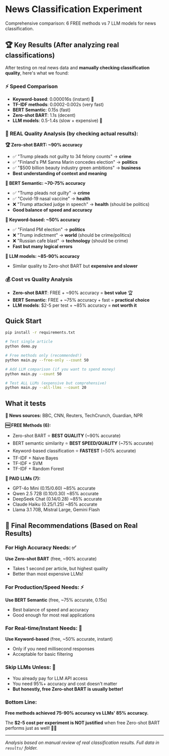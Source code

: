 # News Classification Experiment

Comprehensive comparison: 6 FREE methods vs 7 LLM models for news classification.

## 🏆 Key Results (After analyzing real classifications)

After testing on real news data and **manually checking classification quality**, here's what we found:

### ⚡ Speed Comparison
- **Keyword-based**: 0.000016s (instant) 🚀
- **TF-IDF methods**: 0.0002-0.002s (very fast)
- **BERT Semantic**: 0.15s (fast)
- **Zero-shot BART**: 1.1s (decent)
- **LLM models**: 0.5-1.4s (slow + expensive) 💸

### 🎯 **REAL Quality Analysis (by checking actual results):**

**🏆 Zero-shot BART: ~90% accuracy**
- ✅ "Trump pleads not guilty to 34 felony counts" → **crime** 
- ✅ "Finland's PM Sanna Marin concedes election" → **politics**
- ✅ "$500 billion beauty industry green ambitions" → **business**
- **Best understanding of context and meaning**

**🥈 BERT Semantic: ~70-75% accuracy**  
- ✅ "Trump pleads not guilty" → **crime**
- ✅ "Covid-19 nasal vaccine" → **health** 
- ❌ "Trump attacked judge in speech" → **health** (should be politics)
- **Good balance of speed and accuracy**

**🥉 Keyword-based: ~50% accuracy**
- ✅ "Finland PM election" → **politics**
- ❌ "Trump indictment" → **world** (should be crime/politics)
- ❌ "Russian cafe blast" → **technology** (should be crime)
- **Fast but many logical errors**

**💸 LLM models: ~85-90% accuracy**
- Similar quality to Zero-shot BART but **expensive and slower**

### 💰 Cost vs Quality Analysis
- **Zero-shot BART**: FREE + ~90% accuracy = **best value** 🏆
- **BERT Semantic**: FREE + ~75% accuracy + fast = **practical choice**
- **LLM models**: $2-5 per test + ~85% accuracy = **not worth it**

## Quick Start

```bash
pip install -r requirements.txt

# Test single article
python demo.py

# Free methods only (recommended!)
python main.py --free-only --count 50

# Add LLM comparison (if you want to spend money)
python main.py --count 50

# Test ALL LLMs (expensive but comprehensive)
python main.py --all-llms --count 20
```

## What it tests

**📰 News sources:** BBC, CNN, Reuters, TechCrunch, Guardian, NPR

**🆓 FREE Methods (6):**
- Zero-shot BART ⭐ **BEST QUALITY** (~90% accurate)
- BERT semantic similarity ⭐ **BEST SPEED/QUALITY** (~75% accurate)
- Keyword-based classification ⭐ **FASTEST** (~50% accurate)
- TF-IDF + Naive Bayes
- TF-IDF + SVM  
- TF-IDF + Random Forest

**💸 PAID LLMs (7):**
- GPT-4o Mini ($0.15/$0.60) ~85% accurate
- Qwen 2.5 72B ($0.10/$0.30) ~85% accurate
- DeepSeek Chat ($0.14/$0.28) ~85% accurate
- Claude Haiku ($0.25/$1.25) ~85% accurate
- Llama 3.1 70B, Mistral Large, Gemini Flash

## 🎯 Final Recommendations (Based on Real Results)

### **For High Accuracy Needs:** ✅
**Use Zero-shot BART** (free, ~90% accurate)
- Takes 1 second per article, but highest quality
- Better than most expensive LLMs!

### **For Production/Speed Needs:** ⚡
**Use BERT Semantic** (free, ~75% accurate, 0.15s)
- Best balance of speed and accuracy
- Good enough for most real applications

### **For Real-time/Instant Needs:** 🚀
**Use Keyword-based** (free, ~50% accurate, instant)
- Only if you need millisecond responses
- Acceptable for basic filtering

### **Skip LLMs Unless:** 🤔
- You already pay for LLM API access
- You need 95%+ accuracy and cost doesn't matter
- **But honestly, free Zero-shot BART is usually better!**

### **Bottom Line:**
**Free methods achieved 75-90% accuracy vs LLMs' 85% accuracy.** 

The **$2-5 cost per experiment is NOT justified** when free Zero-shot BART performs just as well! 🤷‍♂️

---

*Analysis based on manual review of real classification results. Full data in `results/` folder.* 